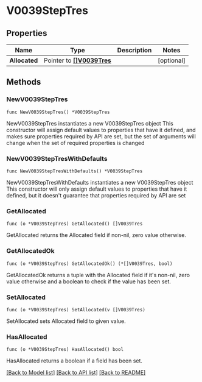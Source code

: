 # V0039StepTres

## Properties

Name | Type | Description | Notes
------------ | ------------- | ------------- | -------------
**Allocated** | Pointer to [**[]V0039Tres**](V0039Tres.md) |  | [optional] 

## Methods

### NewV0039StepTres

`func NewV0039StepTres() *V0039StepTres`

NewV0039StepTres instantiates a new V0039StepTres object
This constructor will assign default values to properties that have it defined,
and makes sure properties required by API are set, but the set of arguments
will change when the set of required properties is changed

### NewV0039StepTresWithDefaults

`func NewV0039StepTresWithDefaults() *V0039StepTres`

NewV0039StepTresWithDefaults instantiates a new V0039StepTres object
This constructor will only assign default values to properties that have it defined,
but it doesn't guarantee that properties required by API are set

### GetAllocated

`func (o *V0039StepTres) GetAllocated() []V0039Tres`

GetAllocated returns the Allocated field if non-nil, zero value otherwise.

### GetAllocatedOk

`func (o *V0039StepTres) GetAllocatedOk() (*[]V0039Tres, bool)`

GetAllocatedOk returns a tuple with the Allocated field if it's non-nil, zero value otherwise
and a boolean to check if the value has been set.

### SetAllocated

`func (o *V0039StepTres) SetAllocated(v []V0039Tres)`

SetAllocated sets Allocated field to given value.

### HasAllocated

`func (o *V0039StepTres) HasAllocated() bool`

HasAllocated returns a boolean if a field has been set.


[[Back to Model list]](../README.md#documentation-for-models) [[Back to API list]](../README.md#documentation-for-api-endpoints) [[Back to README]](../README.md)


